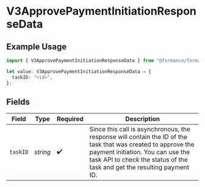 # V3ApprovePaymentInitiationResponseData

## Example Usage

```typescript
import { V3ApprovePaymentInitiationResponseData } from "@formance/formance-sdk/sdk/models/shared";

let value: V3ApprovePaymentInitiationResponseData = {
  taskID: "<id>",
};
```

## Fields

| Field                                                                                                                                                                                                                         | Type                                                                                                                                                                                                                          | Required                                                                                                                                                                                                                      | Description                                                                                                                                                                                                                   |
| ----------------------------------------------------------------------------------------------------------------------------------------------------------------------------------------------------------------------------- | ----------------------------------------------------------------------------------------------------------------------------------------------------------------------------------------------------------------------------- | ----------------------------------------------------------------------------------------------------------------------------------------------------------------------------------------------------------------------------- | ----------------------------------------------------------------------------------------------------------------------------------------------------------------------------------------------------------------------------- |
| `taskID`                                                                                                                                                                                                                      | *string*                                                                                                                                                                                                                      | :heavy_check_mark:                                                                                                                                                                                                            | Since this call is asynchronous, the response will contain the ID of the task that was created to approve the payment initiation. You can use the task API to check the status of the task and get the resulting payment ID.<br/> |